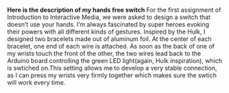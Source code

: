 **Here is the description of my hands free switch**
For the first assignment of Introduction to Interactive Media, we were asked to design a switch that doesn’t use your hands. I’m always fascinated by super heroes evoking their powers with all different kinds of gestures. Inspired by the Hulk, I designed two bracelets made out of aluminum foil. At the center of each bracelet, one end of each wire is attached. As soon as the back of one of my wrists touch the front of the other, the two wires lead back to the Arduino board controlling the green LED light(again, Hulk inspiration), which is swtiched on.This setting allows me to develop a very stable connection, as I can press my wrists very firmly together which makes sure the swtich will work every time. 
